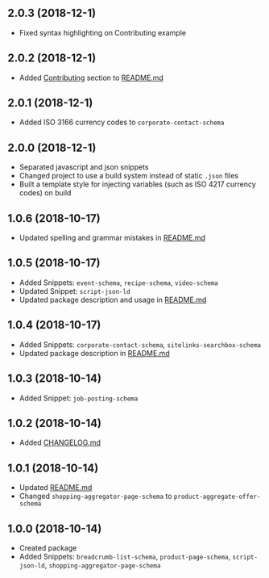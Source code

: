 <a name="2.0.3"></a>

## 2.0.3 (2018-12-1)

* Fixed syntax highlighting on Contributing example

<a name="2.0.2"></a>

## 2.0.2 (2018-12-1)

* Added [Contributing](README.md#Contributing) section to [README.md](README.md)

<a name="2.0.1"></a>

## 2.0.1 (2018-12-1)

* Added ISO 3166 currency codes to `corporate-contact-schema`

<a name="2.0.0"></a>

## 2.0.0 (2018-12-1)

* Separated javascript and json snippets
* Changed project to use a build system instead of static `.json` files
* Built a template style for injecting variables (such as ISO 4217 currency codes) on build

<a name="1.0.6"></a>

## 1.0.6 (2018-10-17)

* Updated spelling and grammar mistakes in [README.md](README.md)

<a name="1.0.5"></a>

## 1.0.5 (2018-10-17)

* Added Snippets: `event-schema`, `recipe-schema`, `video-schema`
* Updated Snippet: `script-json-ld`
* Updated package description and usage in [README.md](README.md)

<a name="1.0.4"></a>

## 1.0.4 (2018-10-17)

* Added Snippets: `corporate-contact-schema`, `sitelinks-searchbox-schema`
* Updated package description in [README.md](README.md)

<a name="1.0.3"></a>

## 1.0.3 (2018-10-14)

* Added Snippet: `job-posting-schema`

<a name="1.0.2"></a>

## 1.0.2 (2018-10-14)

* Added [CHANGELOG.md](CHANGELOG.md)

<a name="1.0.1"></a>

## 1.0.1 (2018-10-14)

* Updated [README.md](README.md)
* Changed `shopping-aggregator-page-schema` to `product-aggregate-offer-schema`

<a name="1.0.0"></a>

## 1.0.0 (2018-10-14)

* Created package
* Added Snippets: `breadcrumb-list-schema`, `product-page-schema`, `script-json-ld`, `shopping-aggregator-page-schema`